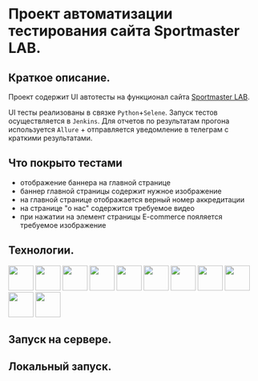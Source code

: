 # Проект автоматизации тестирования сайта Sportmaster LAB.

## Краткое описание.
Проект содержит UI автотесты на функционал сайта [Sportmaster LAB](https://smlab.digital/?utm_lang=en). 

UI тесты реализованы в связке `Python`+`Selene`. Запуск тестов осуществляется в `Jenkins`. Для отчетов по результатам прогона используется `Allure` + отправляется уведомление в телеграм с краткими результатами.

## Что покрыто тестами
- отображение баннера на главной странице
- баннер главной страницы содержит нужное изображение
- на главной странице отображается верный номер аккредитации
- на странице "о нас" содержится требуемое видео
- при нажатии на элемент страницы E-commerce пояляется требуемое изображение

## Технологии.
<img src="images/icons/python-original.svg" width="50"> <img src="images/icons/pytest.png" width="50">
<img src="images/icons/intellij_pycharm.png" width="50"> <img src="images/icons/selene.png" width="50">
<img src="images/icons/selenium.png" width="50"> <img src="images/icons/selenoid.png" width="50">
<img src="images/icons/jenkins.png" width="50"> <img src="images/icons/allure_report.png" width="50">
<img src="images/icons/allure_testops.png" width="50"> <img src="images/icons/tg.png" width="50">
<img src="images/icons/jira.png" width="50">

## Запуск на сервере.

## Локальный запуск.
